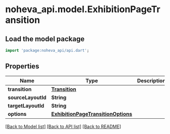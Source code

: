 # noheva_api.model.ExhibitionPageTransition

## Load the model package
```dart
import 'package:noheva_api/api.dart';
```

## Properties
Name | Type | Description | Notes
------------ | ------------- | ------------- | -------------
**transition** | [**Transition**](Transition.md) |  | 
**sourceLayoutId** | **String** |  | [optional] 
**targetLayoutId** | **String** |  | [optional] 
**options** | [**ExhibitionPageTransitionOptions**](ExhibitionPageTransitionOptions.md) |  | [optional] 

[[Back to Model list]](../README.md#documentation-for-models) [[Back to API list]](../README.md#documentation-for-api-endpoints) [[Back to README]](../README.md)


